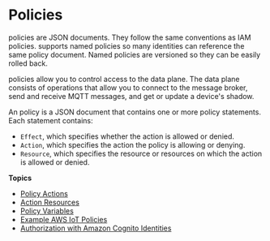 # Policies<a name="iot-policies"></a>

 policies are JSON documents\. They follow the same conventions as IAM policies\. supports named policies so many identities can reference the same policy document\. Named policies are versioned so they can be easily rolled back\.

 policies allow you to control access to the data plane\. The data plane consists of operations that allow you to connect to the message broker, send and receive MQTT messages, and get or update a device's shadow\.

An policy is a JSON document that contains one or more policy statements\. Each statement contains:
+ `Effect`, which specifies whether the action is allowed or denied\.
+ `Action`, which specifies the action the policy is allowing or denying\.
+ `Resource`, which specifies the resource or resources on which the action is allowed or denied\.

**Topics**
+ [Policy Actions](iot-policy-actions.md)
+ [Action Resources](iot-action-resources.md)
+ [Policy Variables](iot-policy-variables.md)
+ [Example AWS IoT Policies](example-iot-policies.md)
+ [Authorization with Amazon Cognito Identities](cog-iot-policies.md)